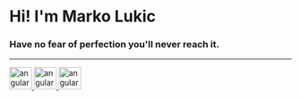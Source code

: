 <h1>Hi! I'm Marko Lukic</h1>
<h3>Have no fear of perfection you'll never reach it.</h3>

<hr>
<a href="https://html5.org/" target="_blank" rel="noreferrer"> 
    <img src="https://upload.wikimedia.org/wikipedia/commons/6/61/HTML5_logo_and_wordmark.svg" alt="angular" width="40"/> 
</a>
<a href="https://html5.org/" target="_blank" rel="noreferrer"> 
    <img src="https://upload.wikimedia.org/wikipedia/commons/6/61/HTML5_logo_and_wordmark.svg" alt="angular" width="40"/> 
</a>
<a href="https://html5.org/" target="_blank" rel="noreferrer"> 
    <img src="https://upload.wikimedia.org/wikipedia/commons/6/61/HTML5_logo_and_wordmark.svg" alt="angular" width="40"/> 
</a>
